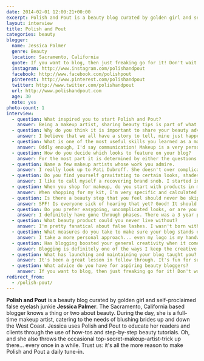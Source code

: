 ```yaml
---
date: 2014-02-01 12:00:21+00:00
excerpt: Polish and Pout is a beauty blog curated by golden girl and self-proclaimed false eyelash junkie Jessica Palmer. The Sacramento, California based blogger knows a thing or two about beauty.
layout: interview
title: Polish and Pout
categories: beauty
blogger:
  name: Jessica Palmer
  genre: Beauty
  location: Sacramento, California
  quote: If you want to blog, then just freaking go for it! Don't wait until you have everything figured out to start.
  instagram: http://www.instagram.com/polishandpout
  facebook: http://www.facebook.com/polishpout
  pinterest: http://www.pinterest.com/polishandpout
  twitter: http://www.twitter.com/polishandpout
  url: http://www.polishandpout.com
  age: 30
  note: yes
photo-count: 1
interview:
  - question: What inspired you to start Polish and Pout?
    answer: Being a makeup artist, sharing beauty tips is part of what I do already. I worked behind the makeup counter for a number of years and was so used to educating people on products and sharing techniques. I also love writing and social media, so once I started my own artistry business, I decided it made sense to start a blog so I could have a way to connect with my friends and clients about beauty. I'm so very glad I did! P&P quickly took on a life of its own and became my business name as well!
  - question: Why do you think it is important to share your beauty adventures with the world?
    answer: I believe that we all have a story to tell, mine just happens to include lots of lipstick! It is my goal that by sharing my beauty adventures, people would be inspired while gaining beauty knowledge. Makeup isn't just makeup. The right lipstick can be courage, the perfect foundation can bring healing, and a great nail polish can be joy. I absolutely LOVE what I do and I can't help but tell my story and the stories of the amazing people I meet. I like to say that I'm telling stories through makeup and imparting confidence along the way.
  - question: What is one of the most useful skills you learned as a makeup artist?
    answer: Oddly enough, I'd say communication! Makeup is a very personal thing. Everyone is used to seeing their face a certain way and it's important to understand a persons lifestyle, tastes, and comfort levels before applying makeup. Also, having a completely bare face while face to face with another woman is incredibly vulnerable. So learning how to ask the right questions, and earn someone's trust in a short amount of time is the most valuable tool in a makeup artist's kit!
  - question: How do you decide which looks to feature on your blog?
    answer: For the most part it is determined by either the questions I'm being asked frequently, or what's on my radar trend wise. If I find that my clients are asking for a specific look or technique that's usually a cue that others are probably wanting the same info.
  - question: Name a few makeup artists whose work you admire.
    answer: I really look up to Pati Dubroff. She doesn't over complicate things and always let's the persons natural beauty shine through. She's behind the red carpet looks of celebs like Naomi Watts and Charlize Theron. Pati is the epitome of zen and is very present in the moment. Meeting her and hearing her share her story is one of my favorite moments as an artist. I also love celebrity artist Lisa Eldridge. I've never met her before, but I am a huge fan of her YouTube channel.
  - question: Do you find yourself gravitating to certain looks, shades, or brands over and over?
    answer: I like to call myself a recovering brand snob. I started in the industry working for a luxury cosmetic line, so for many years I stuck to high-end designer makeup. I really love Dior, Chanel, and Bobbi Brown. The longer I've been an artist though, the more I realize that every line has something wonderful and something terrible. It's just a matter of trying things out. Not everyone wants to spend $40 on a lipstick and that's ok! There are some awesome drug store products that I swear by and I love bargain hunting. The majority of my clients are brides, so a subtle brown smokey eye and loads of individual lashes is definitely one of my go-to looks. For myself though, I'm a bold lip lover for sure! Give me red lipstick and I feel powerful enough to rule the world!
  - question: When you shop for makeup, do you start with products in mind, or do you buy things on a whim?
    answer: When shopping for my kit, I'm very specific and calculated. But for myself (or my blog) I like to wander around and buy what jumps out at me! Even if I'm just running to the store for toilet paper and bananas, a few beauty products end up in my cart. I clearly cannot be trusted to grocery shop alone.
  - question: Is there a beauty step that you feel should never be skipped?
    answer: SPF! Is everyone sick of hearing that yet? Good! It should be like brushing your teeth. You only have one face and taking care of your skin is so important. Your makeup is only as good as your skin underneath.
  - question: Do you prefer easygoing, uncomplicated looks, or are you more artsy with your makeup?
    answer: I definitely have gone through phases. There was a 3 year period where I rocked a Kardashian level smokey eye EVERY SINGLE DAY. Calm down Jess, right? Now I like to keep my routine under 7 minutes. I only pull out all the stops for special occasions. Daily I like to make sure my complexion is on point, my brows are sculpted, and my lashes are full. Toss in a lipstick and it looks like you tried (but you really didn't!). I love crazy cool colors and techniques and enjoy the times I use them on myself or clients...but I think for most situations, you should want the people that see you to say "You look lovely!" Not, "Your makeup looks cool!" Both are compliments, but only one is really about you.
  - question: What beauty product could you never live without?
    answer: I'm pretty fanatical about false lashes. I wasn't born with good ones, so I rarely go a day without them. And lashes can take an everyday look to camera ready fancy in a heartbeat!
  - question: What measures do you take to make sure your blog stands out?
    answer: I take a more personal approach... even my logo is my handwriting captured digitally. I prefer to write like I talk. And I love sharing about the places I visit and the pro events and photoshoots I do. It's not just tutorials, it's not just product reviews, and it's not just lifestyle info, it's all of the above! Spending time on my blog should feel like you just had coffee with a good friend. I think my personal approach makes it unique.
  - question: Has blogging boosted your general creativity when it comes to daily makeup?
    answer: Blogging is definitely one of the ways I keep the creative waters flowing. But more so, I would say that blogging has caused me to stop and think of the how and why behind my creativity. The more I understand what I'm doing, the better I am at educating others. And it keeps me on my toes when it comes to doing others makeup.
  - question: What has launching and maintaining your blog taught you?
    answer: It's been a great lesson in follow through. It's fun for sure, but it is definitely work. You have to be consistent and confident about the information you're sharing. I'm constantly challenged to up my game and keep my edge professionally. The industry is literally changing daily, and blogging is a regular pulse check on what's hot and whether I'm moving forward artistically.
  - question: What advice do you have for aspiring beauty bloggers?
    answer: If you want to blog, then just freaking go for it! Don't wait until you have everything figured out to start. Don't let your insecurity or the uncertainty of how your friends and family will react keep you from starting. The time lost while you deliberate or wait for some magical ideal phase in your life to start will be just that&#058; time lost.
redirect_from:
  - /polish-pout/
---
```

**Polish and Pout** is a beauty blog curated by golden girl and self-proclaimed false eyelash junkie **Jessica Palmer**. The Sacramento, California based blogger knows a thing or two about beauty. During the day, she is a full-time makeup artist, catering to the needs of blushing brides up and down the West Coast. Jessica uses Polish and Pout to educate her readers and clients through the use of how-tos and step-by-step beauty tutorials. Oh, and she also throws the occasional top-secret-makeup-artist-trick up there... every once in a while. Trust us: it's all the more reason to make Polish and Pout a daily tune-in.